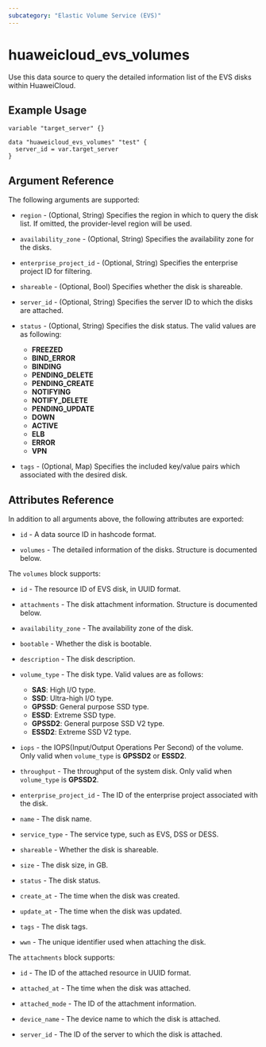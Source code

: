 ```yaml
---
subcategory: "Elastic Volume Service (EVS)"
---
```


# huaweicloud_evs_volumes

Use this data source to query the detailed information list of the EVS disks within HuaweiCloud.

## Example Usage

```hcl
variable "target_server" {}

data "huaweicloud_evs_volumes" "test" {
  server_id = var.target_server
}
```

## Argument Reference

The following arguments are supported:

* `region` - (Optional, String) Specifies the region in which to query the disk list.
  If omitted, the provider-level region will be used.

* `availability_zone` - (Optional, String) Specifies the availability zone for the disks.

* `enterprise_project_id` - (Optional, String) Specifies the enterprise project ID for filtering.

* `shareable` - (Optional, Bool) Specifies whether the disk is shareable.

* `server_id` - (Optional, String) Specifies the server ID to which the disks are attached.

* `status` - (Optional, String) Specifies the disk status. The valid values are as following:
  + **FREEZED**
  + **BIND_ERROR**
  + **BINDING**
  + **PENDING_DELETE**
  + **PENDING_CREATE**
  + **NOTIFYING**
  + **NOTIFY_DELETE**
  + **PENDING_UPDATE**
  + **DOWN**
  + **ACTIVE**
  + **ELB**
  + **ERROR**
  + **VPN**

* `tags` - (Optional, Map) Specifies the included key/value pairs which associated with the desired disk.

## Attributes Reference

In addition to all arguments above, the following attributes are exported:

* `id` - A data source ID in hashcode format.

* `volumes` - The detailed information of the disks. Structure is documented below.

The `volumes` block supports:

* `id` - The resource ID of EVS disk, in UUID format.

* `attachments` - The disk attachment information. Structure is documented below.

* `availability_zone` - The availability zone of the disk.

* `bootable` - Whether the disk is bootable.

* `description` - The disk description.

* `volume_type` - The disk type. Valid values are as follows:
  + **SAS**: High I/O type.
  + **SSD**: Ultra-high I/O type.
  + **GPSSD**: General purpose SSD type.
  + **ESSD**: Extreme SSD type.
  + **GPSSD2**: General purpose SSD V2 type.
  + **ESSD2**: Extreme SSD V2 type.

* `iops` - the IOPS(Input/Output Operations Per Second) of the volume. Only valid when `volume_type` is **GPSSD2** or
  **ESSD2**.

* `throughput` - The throughput of the system disk. Only valid when `volume_type` is **GPSSD2**.

* `enterprise_project_id` - The ID of the enterprise project associated with the disk.

* `name` - The disk name.

* `service_type` - The service type, such as EVS, DSS or DESS.

* `shareable` - Whether the disk is shareable.

* `size` - The disk size, in GB.

* `status` - The disk status.

* `create_at` - The time when the disk was created.

* `update_at` - The time when the disk was updated.

* `tags` - The disk tags.

* `wwn` - The unique identifier used when attaching the disk.

The `attachments` block supports:

* `id` - The ID of the attached resource in UUID format.

* `attached_at` - The time when the disk was attached.

* `attached_mode` - The ID of the attachment information.

* `device_name` - The device name to which the disk is attached.

* `server_id` - The ID of the server to which the disk is attached.
